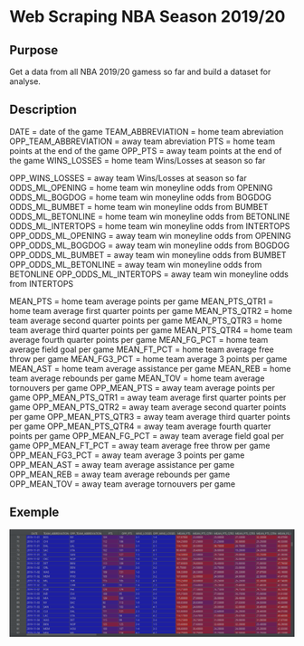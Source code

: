 # Web Scraping NBA Season 2019/20

## Purpose
 Get a data from all NBA 2019/20 gamess so far and build a dataset for analyse.

 ## Description

 DATE = date of the game
 TEAM_ABBREVIATION = home team abreviation
 OPP_TEAM_ABBREVIATION = away team abreviation
 PTS = home team points at the end of the game
 OPP_PTS = away team points at the end of the game
 WINS_LOSSES = home team Wins/Losses at season so far

 OPP_WINS_LOSSES = away team Wins/Losses at season so far
 ODDS_ML_OPENING = home team win moneyline odds from OPENING
 ODDS_ML_BOGDOG = home team win moneyline odds from BOGDOG
 ODDS_ML_BUMBET = home team win moneyline odds from BUMBET
 ODDS_ML_BETONLINE = home team win moneyline odds from BETONLINE
 ODDS_ML_INTERTOPS = home team win moneyline odds from INTERTOPS
 OPP_ODDS_ML_OPENING = away team win moneyline odds from OPENING
 OPP_ODDS_ML_BOGDOG = away team win moneyline odds from BOGDOG
 OPP_ODDS_ML_BUMBET = away team win moneyline odds from BUMBET
 OPP_ODDS_ML_BETONLINE = away team win moneyline odds from BETONLINE
 OPP_ODDS_ML_INTERTOPS = away team win moneyline odds from INTERTOPS

 MEAN_PTS = home team average points per game
 MEAN_PTS_QTR1 = home team average first quarter points per game
 MEAN_PTS_QTR2 = home team average second quarter points per game
 MEAN_PTS_QTR3 = home team average third quarter points per game
 MEAN_PTS_QTR4 = home team average fourth quarter points per game
 MEAN_FG_PCT =  home team average field goal per game
 MEAN_FT_PCT = home team average free throw per game
 MEAN_FG3_PCT = home team average 3 points per game
 MEAN_AST = home team average assistance per game
 MEAN_REB = home team average rebounds per game
 MEAN_TOV = home team average tornouvers per game
 OPP_MEAN_PTS = away team average points per game
 OPP_MEAN_PTS_QTR1 = away team average first quarter points per game
 OPP_MEAN_PTS_QTR2 = away team average second quarter points per game
 OPP_MEAN_PTS_QTR3 = away team average third quarter points per game
 OPP_MEAN_PTS_QTR4 = away team average fourth quarter points per game
 OPP_MEAN_FG_PCT =  away team average field goal per game
 OPP_MEAN_FT_PCT = away team average free throw per game
 OPP_MEAN_FG3_PCT = away team average 3 points per game
 OPP_MEAN_AST = away team average assistance per game
 OPP_MEAN_REB = away team average rebounds per game
 OPP_MEAN_TOV = away team average tornouvers per game

## Exemple
![](Dataset.PNG)


